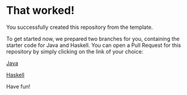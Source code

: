 # That worked!

You successfully created this repository from the template.

To get started now, we prepared two branches for you, containing the starter code for Java and Haskell.
You can open a Pull Request for this repository by simply clicking on the link of your choice:

[Java](https://github.com/bigk-99/compiler-lab/compare/main...starter/java)

[Haskell](https://github.com/bigk-99/compiler-lab/compare/main...starter/haskell)

Have fun!

